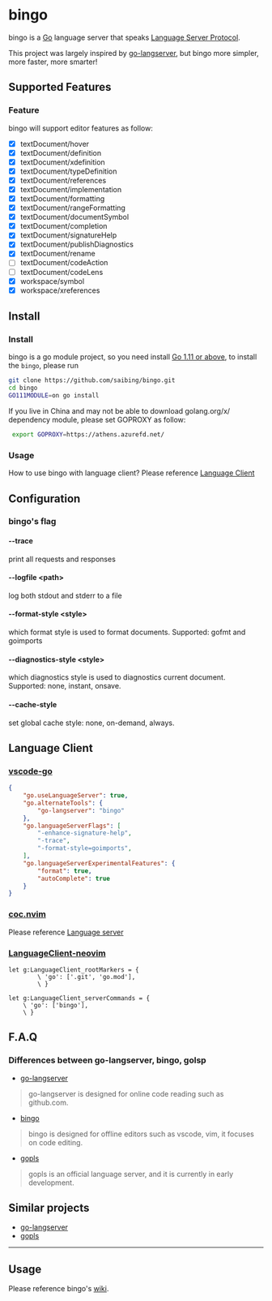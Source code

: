 # bingo

bingo is a [Go](https://golang.org) language server that speaks
[Language Server Protocol](https://github.com/Microsoft/language-server-protocol).

This project was largely inspired by [go-langserver](https://github.com/sourcegraph/go-langserver),
but bingo more simpler, more faster, more smarter!

## Supported Features
### Feature
bingo will support editor features as follow:

- [x] textDocument/hover
- [x] textDocument/definition
- [x] textDocument/xdefinition
- [x] textDocument/typeDefinition
- [x] textDocument/references
- [x] textDocument/implementation
- [x] textDocument/formatting
- [x] textDocument/rangeFormatting
- [x] textDocument/documentSymbol
- [x] textDocument/completion
- [x] textDocument/signatureHelp
- [x] textDocument/publishDiagnostics
- [x] textDocument/rename
- [ ] textDocument/codeAction
- [ ] textDocument/codeLens
- [x] workspace/symbol
- [x] workspace/xreferences

## Install
### Install
bingo is a go module project, so you need install [Go 1.11 or above](https://golang.google.cn/dl/),
to  install the `bingo`, please run

```bash
git clone https://github.com/saibing/bingo.git
cd bingo
GO111MODULE=on go install
```
If you live in China and may not be able to download golang.org/x/ dependency module, please set GOPROXY as follow:
```bash
 export GOPROXY=https://athens.azurefd.net/
```

### Usage
How to use bingo with language client? Please reference [Language Client](https://github.com/saibing/bingo/wiki/Language-Client)

## Configuration
### bingo's flag
#### --trace
print all requests and responses
#### --logfile &lt;path&gt;
log both stdout and stderr to a file

#### --format-style &lt;style&gt;
which format style is used to format documents. Supported: gofmt and goimports

#### --diagnostics-style &lt;style&gt;
which diagnostics style is used to diagnostics current document. Supported: none, instant, onsave.

####  --cache-style
set global cache style: none, on-demand, always.

## Language Client
### [vscode-go](https://github.com/Microsoft/vscode-go)
```json
{
    "go.useLanguageServer": true,
    "go.alternateTools": {
        "go-langserver": "bingo"
    },
    "go.languageServerFlags": [
        "-enhance-signature-help",
        "-trace",
        "-format-style=goimports",
    ],
    "go.languageServerExperimentalFeatures": {
        "format": true,
        "autoComplete": true
    }
}
```

### [coc.nvim](https://github.com/neoclide/coc.nvim)
Please reference [Language server](https://github.com/neoclide/coc.nvim/wiki/Language-servers#go)

### [LanguageClient-neovim](https://github.com/autozimu/LanguageClient-neovim)
```vim
let g:LanguageClient_rootMarkers = {
        \ 'go': ['.git', 'go.mod'],
        \ }

let g:LanguageClient_serverCommands = {
    \ 'go': ['bingo'],
    \ }

```

## F.A.Q
### Differences between go-langserver, bingo, golsp
- [go-langserver](https://github.com/sourcegraph/go-langserver)

> go-langserver is designed for online code reading such as github.com.

- [bingo](https://github.com/saibing/bingo)

> bingo is designed for offline editors such as vscode, vim, it focuses on code editing.

- [gopls](https://github.com/golang/tools/blob/master/cmd/gopls/main.go)

> gopls is an official language server,  and it is currently in early development.

## Similar projects
* [go-langserver](https://github.com/sourcegraph/go-langserver)
* [gopls](https://github.com/golang/tools/blob/master/cmd/gopls/main.go)

---

## Usage
Please reference bingo's [wiki](https://github.com/saibing/bingo/wiki).
